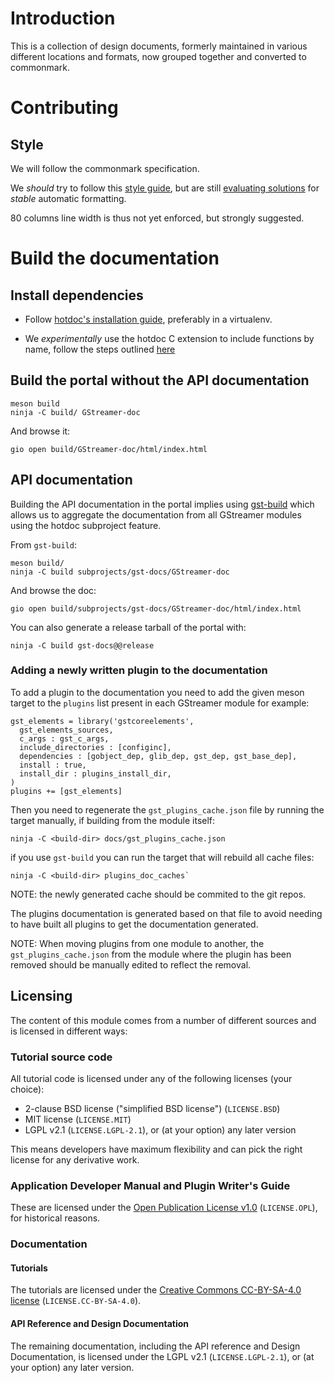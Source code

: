 # Introduction



This is a collection of design documents, formerly maintained in various
different locations and formats, now grouped together and converted
to commonmark.

# Contributing

## Style

We will follow the commonmark specification.

We *should* try to follow this
[style guide](http://www.cirosantilli.com/markdown-style-guide/#about),
but are still [evaluating solutions](https://github.com/jgm/cmark/issues/131)
for *stable* automatic formatting.

80 columns line width is thus not yet enforced, but strongly suggested.

# Build the documentation

## Install dependencies

* Follow [hotdoc's installation guide](https://hotdoc.github.io/installing.html),
  preferably in a virtualenv.

* We *experimentally* use the hotdoc C extension to include functions by
  name, follow the steps outlined [here](https://github.com/hotdoc/hotdoc_c_extension)

## Build the portal without the API documentation

```
meson build
ninja -C build/ GStreamer-doc
```

And browse it:

```
gio open build/GStreamer-doc/html/index.html
```

## API documentation

Building the API documentation in the portal implies using
[gst-build](https://gitlab.freedesktop.org/gstreamer/gst-build/) which allows us
to aggregate the documentation from all GStreamer modules using the hotdoc subproject
feature.

From `gst-build`:

```
meson build/
ninja -C build subprojects/gst-docs/GStreamer-doc
```

And browse the doc:

```
gio open build/subprojects/gst-docs/GStreamer-doc/html/index.html
```

You can also generate a release tarball of the portal with:

```
ninja -C build gst-docs@@release
```

### Adding a newly written plugin to the documentation

To add a plugin to the documentation you need to add the given
meson target to the `plugins` list present in each GStreamer module for
example:

``` meson
gst_elements = library('gstcoreelements',
  gst_elements_sources,
  c_args : gst_c_args,
  include_directories : [configinc],
  dependencies : [gobject_dep, glib_dep, gst_dep, gst_base_dep],
  install : true,
  install_dir : plugins_install_dir,
)
plugins += [gst_elements]
```

Then you need to regenerate the `gst_plugins_cache.json` file by running
the target manually, if building from the module itself:

```
ninja -C <build-dir> docs/gst_plugins_cache.json
```

if you use `gst-build` you can run the target that will rebuild all cache files:

```
ninja -C <build-dir> plugins_doc_caches`
```

NOTE: the newly generated cache should be commited to the git repos.

The plugins documentation is generated based on that file to
avoid needing to have built all plugins to get the documentation generated.

NOTE: When moving plugins from one module to another, the `gst_plugins_cache.json`
from the module where the plugin has been removed should be manually edited
to reflect the removal.

## Licensing

The content of this module comes from a number of different sources and is
licensed in different ways:

### Tutorial source code

All tutorial code is licensed under any of the following licenses (your choice):

 - 2-clause BSD license ("simplified BSD license") (`LICENSE.BSD`)
 - MIT license (`LICENSE.MIT`)
 - LGPL v2.1 (`LICENSE.LGPL-2.1`), or (at your option) any later version

This means developers have maximum flexibility and can pick the right license
for any derivative work.

### Application Developer Manual and Plugin Writer's Guide

These are licensed under the [Open Publication License v1.0][op-license]
(`LICENSE.OPL`), for historical reasons.

[op-license]: http://www.opencontent.org/openpub/

### Documentation

#### Tutorials

The tutorials are licensed under the [Creative Commons CC-BY-SA-4.0 license][cc-by-sa-4.0]
(`LICENSE.CC-BY-SA-4.0`).

[cc-by-sa-4.0]: https://creativecommons.org/licenses/by-sa/4.0/

#### API Reference and Design Documentation

The remaining documentation, including the API reference and Design Documentation,
is licensed under the LGPL v2.1 (`LICENSE.LGPL-2.1`), or (at your option) any later
version.
